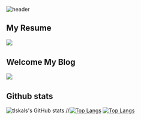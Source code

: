 ![header](https://capsule-render.vercel.app/api?type=soft&color=timeAuto&height=243&section=header&text=Welcome!&animation=twinkling&fontSize=90&desc=tlskals's%20Github%20Profile&descAlign=60&descAlignY=65)


## My Resume
<a href="https://tlskals.github.io/" target="_blank"><img src="https://img.shields.io/badge/KOREAN-42A5F5?style=for-the-   badge&logo=Github&logoColor=181717"/></a> &nbsp;


## Welcome My Blog
<a href="https://tlskals1.tistory.com/" target="_blank"><img src="https://img.shields.io/badge/Tistory-white?style=for-the-   badge&logo=Tistory&logoColor=black"/></a> &nbsp;


## Github stats
![tlskals's GitHub stats](https://github-readme-stats.vercel.app/api?username=tlskals&show_icons=true&theme=radical)
//[![Top Langs](https://github-readme-stats.vercel.app/api/top-langs/?username=tlskals&langs_count=10&layout=compact&theme=radical)](https://github.com/tlskals/tlskals)
[![Top Langs](https://github-readme-stats.vercel.app/api/top-langs/?username=tlskals&langs_count=10&layout=compact&theme=radical)](https://github.com/tlskals/tlskals)
